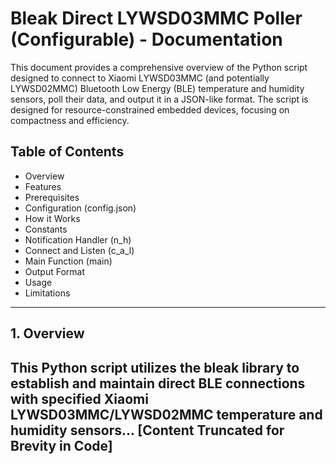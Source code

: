 # Bleak Direct LYWSD03MMC Poller (Configurable) - Documentation

This document provides a comprehensive overview of the Python script designed to connect to Xiaomi LYWSD03MMC (and potentially LYWSD02MMC) Bluetooth Low Energy (BLE) temperature and humidity sensors, poll their data, and output it in a JSON-like format. The script is designed for resource-constrained embedded devices, focusing on compactness and efficiency.

## Table of Contents
- Overview
- Features
- Prerequisites
- Configuration (config.json)
- How it Works
- Constants
- Notification Handler (n_h)
- Connect and Listen (c_a_l)
- Main Function (main)
- Output Format
- Usage
- Limitations

---

## 1. Overview

This Python script utilizes the bleak library to establish and maintain direct BLE connections with specified Xiaomi LYWSD03MMC/LYWSD02MMC temperature and humidity sensors...
[Content Truncated for Brevity in Code]
---
